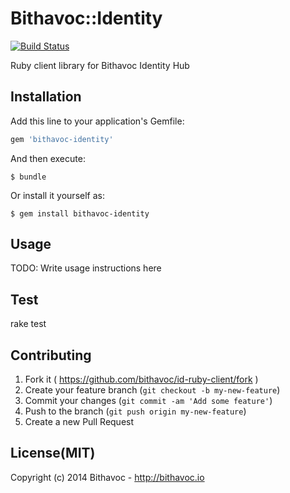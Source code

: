 # Bithavoc::Identity

[![Build Status](https://travis-ci.org/bithavoc/id-ruby-client.svg?branch=master)](https://travis-ci.org/bithavoc/id-ruby-client)

Ruby client library for Bithavoc Identity Hub

## Installation

Add this line to your application's Gemfile:

```ruby
gem 'bithavoc-identity'
```

And then execute:

    $ bundle

Or install it yourself as:

    $ gem install bithavoc-identity

## Usage

TODO: Write usage instructions here

## Test

   rake test

## Contributing

1. Fork it ( https://github.com/bithavoc/id-ruby-client/fork )
2. Create your feature branch (`git checkout -b my-new-feature`)
3. Commit your changes (`git commit -am 'Add some feature'`)
4. Push to the branch (`git push origin my-new-feature`)
5. Create a new Pull Request

## License(MIT)

Copyright (c) 2014 Bithavoc - http://bithavoc.io

